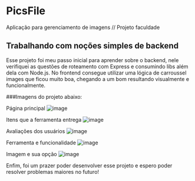 # PicsFile
Aplicação para gerenciamento de imagens // Projeto faculdade

## Trabalhando com noções simples de backend
Esse projeto foi meu passo inicial para aprender sobre o backend, nele verifiquei as questões de roteamento com Express e consumindo libs além dela com Node.js. No frontend consegue utilizar uma lógica de carroussel images que ficou muito boa, chegando a um bom resultando visualmente e funcionalmente.

###Imagens do projeto abaixo:

Página principal
![image](https://github.com/fabioDev21/PicsFile/assets/111830665/feb967fd-68a7-4f0e-8854-0af72e6cda75)

Itens que a ferramenta entrega
![image](https://github.com/fabioDev21/PicsFile/assets/111830665/69a429b3-f8b5-4158-9b87-03c6cf68a7ed)

Avaliações dos usuários
![image](https://github.com/fabioDev21/PicsFile/assets/111830665/608abc83-4545-47c1-9bba-0a958630bd63)

Ferramenta e funcionalidade
![image](https://github.com/fabioDev21/PicsFile/assets/111830665/6b9cb76b-5367-45ac-999d-d48a9e3fa33f)

Imagem e sua opção
![image](https://github.com/fabioDev21/PicsFile/assets/111830665/36ae7eae-e62e-48e9-96d8-8693dd3247e3)

Enfim, foi um prazer poder desenvolver esse projeto e espero poder resolver problemas maiores no futuro!
